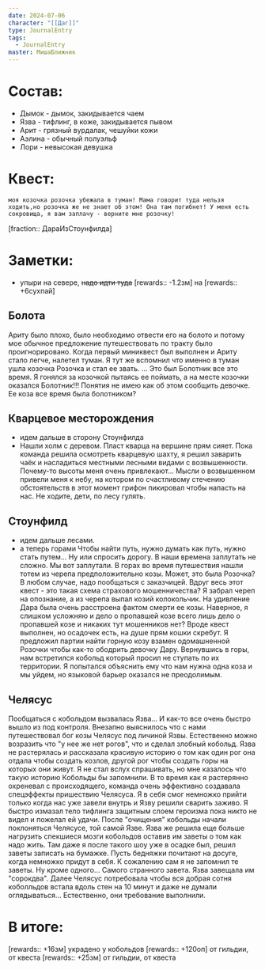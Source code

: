 ```yaml
---
date: 2024-07-06
character: "[[Даг]]"
type: JournalEntry
tags:
  - JournalEntry
master: МишаБлижник
---
```

# Состав:
- Дымок - дымок, закидывается чаем
- Язва - тифлинг, в коже, закидывается пывом
- Арит - грязный вурдалак, чешуйки кожи
- Аэлина - обычный полуэльф 
- Лори - невысокая девушка
# Квест:
```
моя козочка розочка убежала в туман! Мама говорит туда нельзя ходить,но розочка же не знает об этом! Она там погибнет! У меня есть сокровища, я вам заплачу - верните мне розочку!
```
[fraction:: ДараИзСтоунфилда]
# Заметки:
- упыри на севере, ~~надо идти туда~~
[rewards:: -1.2зм] на [rewards:: +6сухпай]
## Болота
Ариту было плохо, было необходимо отвести его на болото и потому мое обычное предложение путешествовать по тракту было проигнорировано.
Когда первый миниквест был выполнен и Ариту стало легче, налетел туман. Я тут же вспомнил что именно в туман ушла козочка Розочка и стал ее звать.
...
Это был Болотник все это время. Я гонялся за козочкой пытаясь ее поймать, а на месте козочки оказался Болотник!!! Понятия не имею как об этом сообщить девочке. Ее коза все время была болотником?
## Кварцевое месторождения
- идем дальше в сторону Стоунфилда
- Нашли холм с деревом. Пласт кварца на вершине прям сияет.
Пока команда решила осмотреть кварцевую шахту, я решил заварить чаёк и насладиться местными лесными видами с возвышенности. Почему-то высоты меня очень привлекают... Мысли о возвышенном привели меня к небу, на котором по счастливому стечению обстоятельств в этот момент грифон пикировал чтобы напасть на нас. Не ходите, дети, по лесу гулять.
## Стоунфилд
- идем дальше лесами.
- а теперь горами
Чтобы найти путь, нужно думать как путь, нужно стать путем... Ну или спросить дорогу. В наши времена заплутать не сложно. Мы вот заплутали.
В горах во время путешествия нашли тотем из черепа предположительно козы. Может, это была Розочка? В любом случае, надо пообщаться с заказчицей. Вдруг весь этот квест - это такая схема страхового мошенничества? Я забрал череп на опознание, а из черепа выпал козий колокольчик.
На удивление Дара была очень расстроена фактом смерти ее козы. Наверное, я слишком усложняю и дело о пропавшей козе всего лишь дело о пропавшей козе и никаких тут мошенников нет? Вроде квест выполнен, но осадочек есть, на душе прям кошки скребут. Я предложил партии найти горную козу взамен одомашненной Розочки чтобы как-то ободрить девочку Дару. Вернувшись в горы, нам встретился кобольд который просил не ступать по их территории. Я попытался объяснить ему что нам нужна одна коза и мы уйдем, но языковой барьер оказался не преодолимым.
## Челясус
Пообщаться с кобольдом вызвалась Язва... И как-то все очень быстро вышло из под контроля.
Внезапно выяснилось что с нами путешествовал бог козы Челясус под личиной Язвы. Естественно можно возразить что "у нее же нет рогов", что и сделал злобный кобольд. Язва не растерялась и рассказала красивую историю о том как один рог она отдала чтобы создать козлов, другой рог чтобы создать горы на которых они живут. Я не стал вслух спрашивать, но мне казалось что такую историю Кобольды бы запомнили. 
В то время как я растерянно охреневал с происходящего, команда очень эффективно создавала спецэффекты пришествию Челясуса. Я в себя смог немножко прийти только когда нас уже завели внутрь и Язву решили сварить заживо. Я быстро измазал тело тифлинга защитным слоем героизма пока никто не видел и пожелал ей удачи.
После "очищения" кобольды начали поклоняться Челясусе, той самой Язве. Язва же решила еще больше нагрузить спекшиеся мозги кобольдов оставив им заветы о том как надо жить. Там даже я после такого шоу уже в осадке был, решил заветы записать на бумажке. Пусть бедняжки почитают на досуге, когда немножко придут в себя. К сожалению сам я не запомнил те заветы. Ну кроме одного... Самого странного завета. Язва завещала им "сорокдва". Далее Челясус потребовала чтобы вся добрая сотня коболльдов встала вдоль стен на 10 минут и даже не думали оглядываться... Естественно, они требование выполнили.
# В итоге:
[rewards:: +16зм] украдено у кобольдов
[rewards:: +120оп] от гильдии, от квеста
[rewards:: +25зм] от гильдии, от квеста